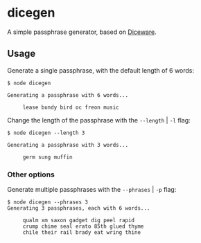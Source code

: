 # dicegen

A simple passphrase generator, based on [Diceware](https://en.wikipedia.org/wiki/Diceware).

## Usage

Generate a single passphrase, with the default length of 6 words:

```
$ node dicegen

Generating a passphrase with 6 words...

     lease bundy bird oc freon music
```

Change the length of the passphrase with the `--length` | `-l` flag:

```
$ node dicegen --length 3

Generating a passphrase with 3 words...

     germ sung muffin
```

### Other options

Generate multiple passphrases with the `--phrases` | `-p` flag:

```
$ node dicegen --phrases 3
Generating 3 passphrases, each with 6 words...

     qualm xm saxon gadget dig peel rapid
     crump chime seal erato 85th glued thyme
     chile their rail brady eat wring thine
```
